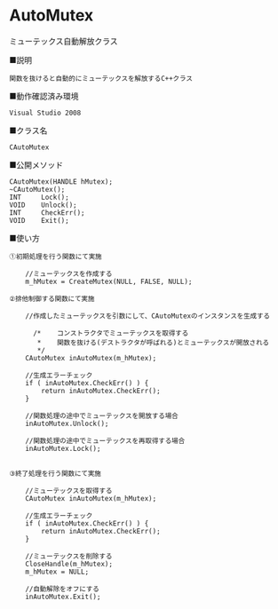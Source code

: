 # AutoMutex
ミューテックス自動解放クラス

■説明

	関数を抜けると自動的にミューテックスを解放するC++クラス

■動作確認済み環境

	Visual Studio 2008

■クラス名

	CAutoMutex

■公開メソッド

	CAutoMutex(HANDLE hMutex);
	~CAutoMutex();
	INT		Lock();
	VOID	Unlock();
	INT		CheckErr();
	VOID	Exit();

■使い方


	①初期処理を行う関数にて実施
	
		//ミューテックスを作成する
		m_hMutex = CreateMutex(NULL, FALSE, NULL);

	②排他制御する関数にて実施
	
		//作成したミューテックスを引数にして、CAutoMutexのインスタンスを生成する
		
          /*	コンストラクタでミューテックスを取得する
	       *	関数を抜ける(デストラクタが呼ばれる)とミューテックスが開放される
	       */
		CAutoMutex inAutoMutex(m_hMutex);
		
		//生成エラーチェック
		if ( inAutoMutex.CheckErr() ) {
			return inAutoMutex.CheckErr();
		}
		
		//関数処理の途中でミューテックスを開放する場合
		inAutoMutex.Unlock();
		
		//関数処理の途中でミューテックスを再取得する場合
		inAutoMutex.Lock();
		
	  
	③終了処理を行う関数にて実施
	
		//ミューテックスを取得する
		CAutoMutex inAutoMutex(m_hMutex);

		//生成エラーチェック
		if ( inAutoMutex.CheckErr() ) {
			return inAutoMutex.CheckErr();
		}		
	
		//ミューテックスを削除する
		CloseHandle(m_hMutex);
		m_hMutex = NULL;
		
		//自動解除をオフにする
		inAutoMutex.Exit();

